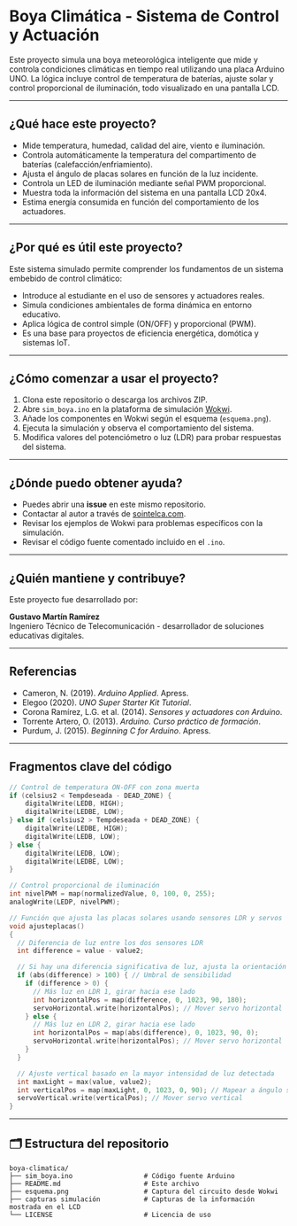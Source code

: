 # Boya Climática - Sistema de Control y Actuación

Este proyecto simula una boya meteorológica inteligente que mide y controla condiciones climáticas en tiempo real utilizando una placa Arduino UNO. La lógica incluye control de temperatura de baterías, ajuste solar y control proporcional de iluminación, todo visualizado en una pantalla LCD.

---

##  ¿Qué hace este proyecto?

- Mide temperatura, humedad, calidad del aire, viento e iluminación.
- Controla automáticamente la temperatura del compartimento de baterías (calefacción/enfriamiento).
- Ajusta el ángulo de placas solares en función de la luz incidente.
- Controla un LED de iluminación mediante señal PWM proporcional.
- Muestra toda la información del sistema en una pantalla LCD 20x4.
- Estima energía consumida en función del comportamiento de los actuadores.

---

##  ¿Por qué es útil este proyecto?

Este sistema simulado permite comprender los fundamentos de un sistema embebido de control climático:
- Introduce al estudiante en el uso de sensores y actuadores reales.
- Simula condiciones ambientales de forma dinámica en entorno educativo.
- Aplica lógica de control simple (ON/OFF) y proporcional (PWM).
- Es una base para proyectos de eficiencia energética, domótica y sistemas IoT.

---

##  ¿Cómo comenzar a usar el proyecto?

1. Clona este repositorio o descarga los archivos ZIP.
2. Abre `sim_boya.ino` en la plataforma de simulación [Wokwi](https://wokwi.com).
3. Añade los componentes en Wokwi según el esquema (`esquema.png`).
4. Ejecuta la simulación y observa el comportamiento del sistema.
5. Modifica valores del potenciómetro o luz (LDR) para probar respuestas del sistema.

---

##  ¿Dónde puedo obtener ayuda?

- Puedes abrir una **issue** en este mismo repositorio.
- Contactar al autor a través de [sointelca.com](https://sointelca.com).
- Revisar los ejemplos de Wokwi para problemas específicos con la simulación.
- Revisar el código fuente comentado incluido en el `.ino`.

---

##  ¿Quién mantiene y contribuye?

Este proyecto fue desarrollado por:

**Gustavo Martín Ramírez**  
Ingeniero Técnico de Telecomunicación - desarrollador de soluciones educativas digitales.  

---

##  Referencias

- Cameron, N. (2019). *Arduino Applied*. Apress.
- Elegoo (2020). *UNO Super Starter Kit Tutorial*.
- Corona Ramírez, L.G. et al. (2014). *Sensores y actuadores con Arduino*.
- Torrente Artero, O. (2013). *Arduino. Curso práctico de formación*.
- Purdum, J. (2015). *Beginning C for Arduino*. Apress.

---

##  Fragmentos clave del código

```cpp
// Control de temperatura ON-OFF con zona muerta
if (celsius2 < Tempdeseada - DEAD_ZONE) {
    digitalWrite(LEDB, HIGH);
    digitalWrite(LEDBE, LOW);
} else if (celsius2 > Tempdeseada + DEAD_ZONE) {
    digitalWrite(LEDBE, HIGH);
    digitalWrite(LEDB, LOW);
} else {
    digitalWrite(LEDB, LOW);
    digitalWrite(LEDBE, LOW);
}
```

```cpp
// Control proporcional de iluminación
int nivelPWM = map(normalizedValue, 0, 100, 0, 255);
analogWrite(LEDP, nivelPWM);
```

```cpp
// Función que ajusta las placas solares usando sensores LDR y servos
void ajusteplacas()
{
  // Diferencia de luz entre los dos sensores LDR
  int difference = value - value2;

  // Si hay una diferencia significativa de luz, ajusta la orientación horizontal
  if (abs(difference) > 100) { // Umbral de sensibilidad
    if (difference > 0) {
      // Más luz en LDR 1, girar hacia ese lado
      int horizontalPos = map(difference, 0, 1023, 90, 180);
      servoHorizontal.write(horizontalPos); // Mover servo horizontal
    } else {
      // Más luz en LDR 2, girar hacia ese lado
      int horizontalPos = map(abs(difference), 0, 1023, 90, 0);
      servoHorizontal.write(horizontalPos); // Mover servo horizontal
    }
  }

  // Ajuste vertical basado en la mayor intensidad de luz detectada
  int maxLight = max(value, value2);
  int verticalPos = map(maxLight, 0, 1023, 0, 90); // Mapear a ángulo servo
  servoVertical.write(verticalPos); // Mover servo vertical
}
```
---

## 🗂️ Estructura del repositorio

```
boya-climatica/
├── sim_boya.ino                  # Código fuente Arduino
├── README.md                     # Este archivo
├── esquema.png                   # Captura del circuito desde Wokwi
├── capturas simulación           # Capturas de la información mostrada en el LCD
└── LICENSE                       # Licencia de uso
```

